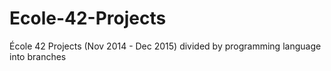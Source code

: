 # Ecole-42-Projects
École 42 Projects (Nov 2014 - Dec 2015) divided by programming language into branches
